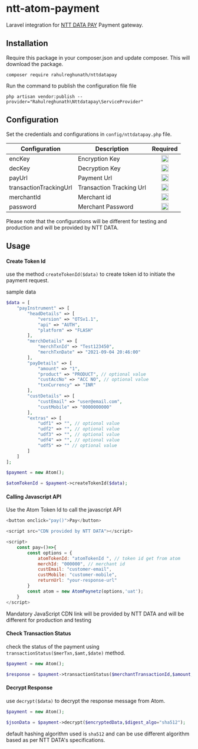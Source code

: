 # ntt-atom-payment

Laravel integration for [NTT DATA PAY](https://www.nttdatapay.com) Payment gateway.

## Installation

Require this package in your composer.json and update composer. This will download the package.
```shell
composer require rahulreghunath/nttdatapay
```

Run the command to publish the configuration file file
        
```shell
php artisan vendor:publish --provider="Rahulreghunath\Nttdatapay\ServiceProvider"
```        
## Configuration
Set the credentials and configurations in `config/nttdatapay.php` file.


|Configuration|Description|Required|
|----|----|:-:|
|encKey|Encryption Key|<img src="https://github.githubassets.com/images/icons/emoji/unicode/2714.png" width="20px"/>|
|decKey|Decryption Key|<img src="https://github.githubassets.com/images/icons/emoji/unicode/2714.png" width="20px"/>|
|payUrl|Payment Url|<img src="https://github.githubassets.com/images/icons/emoji/unicode/2714.png" width="20px"/>|
|transactionTrackingUrl|Transaction Tracking Url|<img src="https://github.githubassets.com/images/icons/emoji/unicode/274c.png" width="20px">
|merchantId|Merchant id|<img src="https://github.githubassets.com/images/icons/emoji/unicode/2714.png" width="20px"/>|
|password| Merchant Password|<img src="https://github.githubassets.com/images/icons/emoji/unicode/2714.png" width="20px"/>|

Please note that the configurations will be different for testing and production and will be provided by NTT DATA.
 
 ## Usage

 #### Create Token Id
use the method `createTokenId($data)` to create token id to initiate the payment request.

sample data


```php
$data = [
    "payInstrument" => [
        "headDetails" => [
            "version" => "OTSv1.1",
            "api" => "AUTH",
            "platform" => "FLASH"
        ],
        "merchDetails" => [
            "merchTxnId" => "Test123450",
            "merchTxnDate" => "2021-09-04 20:46:00"
        ],
        "payDetails" => [
            "amount" => "1",
            "product" => "PRODUCT", // optional value
            "custAccNo" => "ACC NO", // optional value
            "txnCurrency" => "INR"
        ],
        "custDetails" => [
            "custEmail" => "user@email.com",
            "custMobile" => "0000000000"
        ],
        "extras" => [
            "udf1" => "", // optional value
            "udf2" => "", // optional value
            "udf3" => "", // optional value
            "udf4" => "", // optional value
            "udf5" => "" // optional value
        ]
    ]
];

```

```php
$payment = new Atom();

$atomTokenId = $payment->createTokenId($data);
  ```
 #### Calling Javascript API
Use the Atom Token Id to call the javascript API

```javascript
<button onclick="pay()">Pay</button>

<script src="CDN provided by NTT DATA"></script>

<script> 
    const pay=()=>{
        const options = {
            atomTokenId: "atomTokenId ", // token id get from atom
            merchId: "000000", // merchant id
            custEmail: "customer-email",
            custMobile: "customer-mobile",
            returnUrl: "your-response-url"
        }
        const atom = new AtomPaynetz(options,'uat');
    }
</script>
 ```
Mandatory JavaScript CDN link will be provided by NTT DATA and will be different for production and testing

#### Check Transaction Status

check the status of the payment using `transactionStatus($merTxn,$amt,$date)` method.

```php
$payment = new Atom();

$response = $payment->transactionStatus($merchantTransactionId,$amount,$date);
 ```

 #### Decrypt Response

 use `decrypt($data)` to decrypt the response message from Atom.

 ```php
 $payment = new Atom();

 $jsonData = $payment->decrypt($encryptedData,$digest_algo="sha512");
  ```
  default hashing algorithm used is `sha512` and can be use different algorithm based as per NTT DATA's specifications.